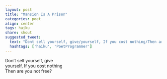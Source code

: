 ```yaml
---
layout: post
title: "Mansion Is A Prison"
categories: poet
align: center
tags: haiku
share: shout
suggested_tweet:
  text: "Dont sell yourself, give/yourself, If you cost nothing/Then are you not free?"
  hashtags: ['haiku', 'PoetProgrammer']
---
```


Don’t sell yourself, give<br/>
yourself, If you cost nothing<br/>
Then are you not free?
